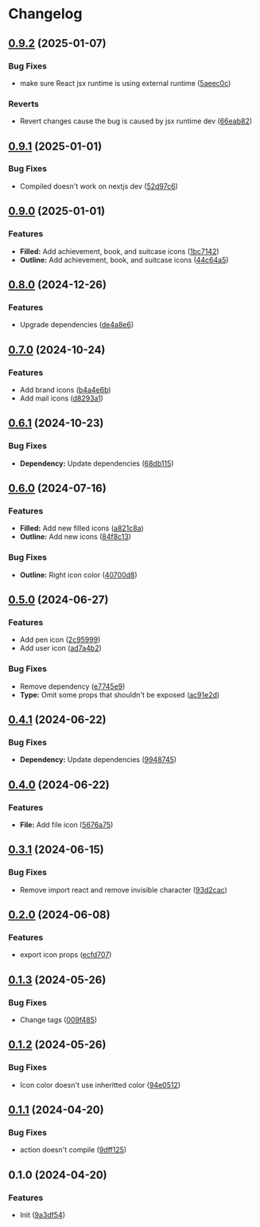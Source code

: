 # Changelog

## [0.9.2](https://github.com/Irimold/react-icons/compare/v0.9.1...v0.9.2) (2025-01-07)


### Bug Fixes

* make sure React jsx runtime is using external runtime ([5aeec0c](https://github.com/Irimold/react-icons/commit/5aeec0cdc687b4236db13fc44625f64d52c1e35a))


### Reverts

* Revert changes cause the bug is caused by jsx runtime dev ([66eab82](https://github.com/Irimold/react-icons/commit/66eab826e20f560562c1b41cb484e48416de5656))

## [0.9.1](https://github.com/Irimold/react-icons/compare/v0.9.0...v0.9.1) (2025-01-01)


### Bug Fixes

* Compiled doesn't work on nextjs dev ([52d97c6](https://github.com/Irimold/react-icons/commit/52d97c6273c46d1e1bba244e8a105f411b1a9f80))

## [0.9.0](https://github.com/Irimold/react-icons/compare/v0.8.0...v0.9.0) (2025-01-01)


### Features

* **Filled:** Add achievement, book, and suitcase icons ([1bc7142](https://github.com/Irimold/react-icons/commit/1bc714277d4196613957fe811064a1fd237197f9))
* **Outline:** Add achievement, book, and suitcase icons ([44c64a5](https://github.com/Irimold/react-icons/commit/44c64a5cdc4603167035bfd200263b422c60eee5))

## [0.8.0](https://github.com/Irimold/react-icons/compare/v0.7.0...v0.8.0) (2024-12-26)


### Features

* Upgrade dependencies ([de4a8e6](https://github.com/Irimold/react-icons/commit/de4a8e60abd9d3c816501f7bde3304bbc8946635))

## [0.7.0](https://github.com/Irimold/react-icons/compare/v0.6.1...v0.7.0) (2024-10-24)


### Features

* Add brand icons ([b4a4e6b](https://github.com/Irimold/react-icons/commit/b4a4e6b6fe1d7ff9d64798509e118d50c479d538))
* Add mail icons ([d8293a1](https://github.com/Irimold/react-icons/commit/d8293a1ddfe18329ab6447f30c0f54858ff347a3))

## [0.6.1](https://github.com/Irimold/react-icons/compare/v0.6.0...v0.6.1) (2024-10-23)


### Bug Fixes

* **Dependency:** Update dependencies ([68db115](https://github.com/Irimold/react-icons/commit/68db115124a4355809c7a7a1dbe460615d68449b))

## [0.6.0](https://github.com/Irimold/react-icons/compare/v0.5.0...v0.6.0) (2024-07-16)


### Features

* **Filled:** Add new filled icons ([a821c8a](https://github.com/Irimold/react-icons/commit/a821c8a3f08859c649509eec491e84aa858b4772))
* **Outline:** Add new icons ([84f8c13](https://github.com/Irimold/react-icons/commit/84f8c13a2d78dd776b5278c5a2e774c8621994a0))


### Bug Fixes

* **Outline:** Right icon color ([40700d8](https://github.com/Irimold/react-icons/commit/40700d8cf90755559a31c57b455c1b885d2df8f3))

## [0.5.0](https://github.com/Irimold/react-icons/compare/v0.4.1...v0.5.0) (2024-06-27)


### Features

* Add pen icon ([2c95999](https://github.com/Irimold/react-icons/commit/2c959996411f71f29dc7d2bea6c5e9fe3b46b6b3))
* Add user icon ([ad7a4b2](https://github.com/Irimold/react-icons/commit/ad7a4b287ca4eddf2215ec6544ddfe948de1952b))


### Bug Fixes

* Remove dependency ([e7745e9](https://github.com/Irimold/react-icons/commit/e7745e9ba1cd3b274bd9dc54fddb6382e3d22f72))
* **Type:** Omit some props that shouldn't be exposed ([ac91e2d](https://github.com/Irimold/react-icons/commit/ac91e2d7036965fff81a95e0b60bc815ee7ac728))

## [0.4.1](https://github.com/Irimold/react-icons/compare/v0.4.0...v0.4.1) (2024-06-22)


### Bug Fixes

* **Dependency:** Update dependencies ([9948745](https://github.com/Irimold/react-icons/commit/99487458f9edfddf1b42ed055dbcb1e4a7e7f307))

## [0.4.0](https://github.com/Irimold/react-icons/compare/v0.3.1...v0.4.0) (2024-06-22)


### Features

* **File:** Add file icon ([5676a75](https://github.com/Irimold/react-icons/commit/5676a75725014bf0904100f214ead4088751e305))

## [0.3.1](https://github.com/Irimold/react-icons/compare/v0.3.0...v0.3.1) (2024-06-15)


### Bug Fixes

* Remove import react and remove invisible character ([93d2cac](https://github.com/Irimold/react-icons/commit/93d2cac3588057fa6242fc4020ec7d53d91e189c))

## [0.2.0](https://github.com/Irimold/react-icons/compare/v0.1.3...v0.2.0) (2024-06-08)


### Features

* export icon props ([ecfd707](https://github.com/Irimold/react-icons/commit/ecfd70715dee72375cb411cf4bf3d4c6ea606ae7))

## [0.1.3](https://github.com/Irimold/react-icons/compare/v0.1.2...v0.1.3) (2024-05-26)


### Bug Fixes

* Change tags ([009f485](https://github.com/Irimold/react-icons/commit/009f4854ff297886edb2ae9a2e76452c33087f98))

## [0.1.2](https://github.com/Irimold/react-icons/compare/v0.1.1...v0.1.2) (2024-05-26)


### Bug Fixes

* Icon color doesn't use inheritted color ([94e0512](https://github.com/Irimold/react-icons/commit/94e0512ad276a573565abca65631f262464af9a4))

## [0.1.1](https://github.com/Irimold/react-icons/compare/v0.1.0...v0.1.1) (2024-04-20)


### Bug Fixes

* action doesn't compile ([9dff125](https://github.com/Irimold/react-icons/commit/9dff125cd2acc787c741b0b24c1320227a0b8a25))

## 0.1.0 (2024-04-20)


### Features

* Init ([9a3df54](https://github.com/Irimold/react-icons/commit/9a3df541d8912fd3fca7d593af2e6e588e727e4a))
